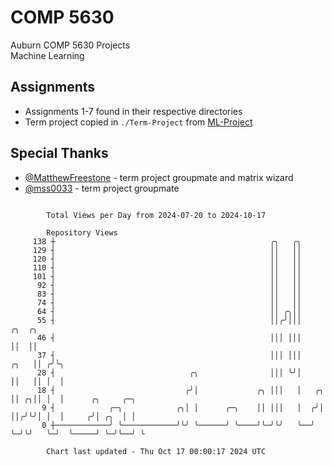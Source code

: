 # COMP 5630
Auburn COMP 5630 Projects  
Machine Learning

## Assignments
- Assignments 1-7 found in their respective directories
- Term project copied in `./Term-Project` from [ML-Project](https://github.com/wumphlett/ML-Project)

## Special Thanks
- [@MatthewFreestone](https://github.com/MatthewFreestone) - term project groupmate and matrix wizard
- [@mss0033](https://github.com/mss0033) - term project groupmate

```

        Total Views per Day from 2024-07-20 to 2024-10-17

        Repository Views
     138 ┼                                                ╭╮   ╭╮
     129 ┤                                                ││   ││
     120 ┤                                                ││   ││
     110 ┤                                                ││   ││
     101 ┤                                                ││   ││
      92 ┤                                                ││   ││
      83 ┤                                                ││   ││
      74 ┤                                                ││   ││
      64 ┤                                                ││ ╭╮││
      55 ┤                                                ││╭╯│││           ╭╮  ╭╮
      46 ┤                                                │││ │││           ││  ││
      37 ┤                                                │││ │││      ╭╮   ││ ╭╯╰╮
      28 ┤                              ╭╮                │││ ╰╯│      ││   ││ │  │
      18 ┤                             ╭╯│             ╭╮ │││   │   ╭╮ ││ ╭╮││ │  │      ╭╮     ╭─╮
       9 ┤            ╭─╮            ╭╮│ │      ╭─╮    ││ │││   │  ╭╯│ ││╭╯╰╯│ │  │     ╭╯│ ╭╮  │ │
       0 ┼────────────╯ ╰────────────╯╰╯ ╰──────╯ ╰────╯╰─╯╰╯   ╰──╯ ╰─╯╰╯   ╰─╯  ╰─────╯ ╰─╯╰──╯ ╰

        Chart last updated - Thu Oct 17 00:00:17 2024 UTC
        
```
